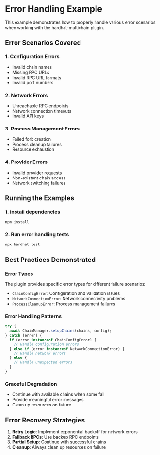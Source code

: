 # Error Handling Example

This example demonstrates how to properly handle various error scenarios when working with the hardhat-multichain plugin.

## Error Scenarios Covered

### 1. Configuration Errors

- Invalid chain names
- Missing RPC URLs
- Invalid RPC URL formats
- Invalid port numbers

### 2. Network Errors

- Unreachable RPC endpoints
- Network connection timeouts
- Invalid API keys

### 3. Process Management Errors

- Failed fork creation
- Process cleanup failures
- Resource exhaustion

### 4. Provider Errors

- Invalid provider requests
- Non-existent chain access
- Network switching failures

## Running the Examples

### 1. Install dependencies

```bash
npm install
```

### 2. Run error handling tests

```bash
npx hardhat test
```

## Best Practices Demonstrated

### Error Types

The plugin provides specific error types for different failure scenarios:

- `ChainConfigError`: Configuration and validation issues
- `NetworkConnectionError`: Network connectivity problems  
- `ProcessCleanupError`: Process management failures

### Error Handling Patterns

```typescript
try {
  await ChainManager.setupChains(chains, config);
} catch (error) {
  if (error instanceof ChainConfigError) {
    // Handle configuration errors
  } else if (error instanceof NetworkConnectionError) {
    // Handle network errors
  } else {
    // Handle unexpected errors
  }
}
```

### Graceful Degradation

- Continue with available chains when some fail
- Provide meaningful error messages
- Clean up resources on failure

## Error Recovery Strategies

1. **Retry Logic**: Implement exponential backoff for network errors
2. **Fallback RPCs**: Use backup RPC endpoints
3. **Partial Setup**: Continue with successful chains
4. **Cleanup**: Always clean up resources on failure
